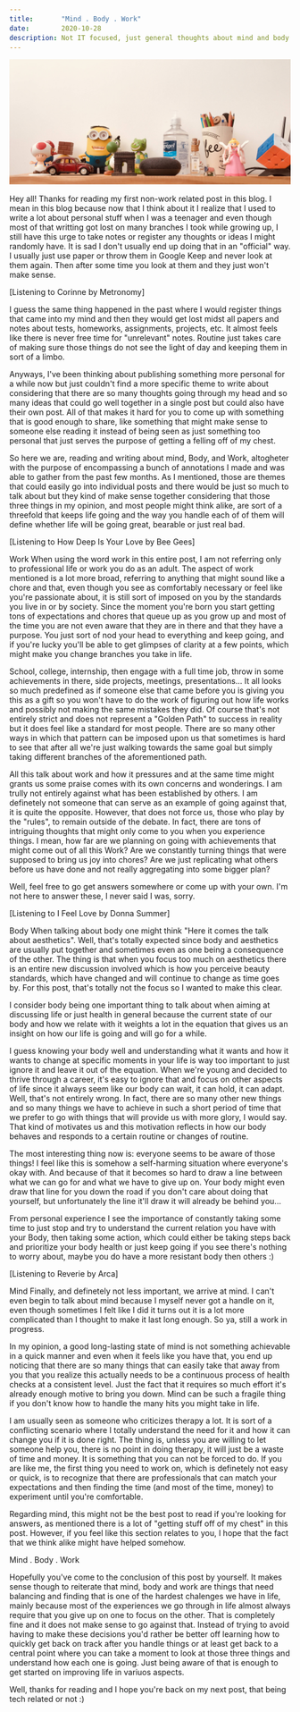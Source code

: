 ```yaml
---
title:       "Mind . Body . Work"
date:        2020-10-28
description: Not IT focused, just general thoughts about mind and body ... and work.
---
```


![header-image](mind-body-work-header.jpg)

Hey all! Thanks for reading my first non-work related post in this blog. I mean in this blog because now that I think about it I realize that I used to write a lot about personal stuff when I was a teenager and even though most of that writting got lost on many branches I took while growing up, I still have this urge to take notes or register any thoughts or ideas I might randomly have. It is sad I don't usually end up doing that in an "official" way. I usually just use paper or throw them in Google Keep and never look at them again. Then after some time you look at them and they just won't make sense.

[Listening to Corinne by Metronomy]

I guess the same thing happened in the past where I would register things that came into my mind and then they would get lost midst all papers and notes about tests, homeworks, assignments, projects, etc. It almost feels like there is never free time for "unrelevant" notes. Routine just takes care of making sure those things do not see the light of day and keeping them in sort of a limbo.

Anyways, I've been thinking about publishing something more personal for a while now but just couldn't find a more specific theme to write about considering that there are so many thoughts going through my head and so many ideas that could go well together in a single post but could also have their own post. All of that makes it hard for you to come up with something that is good enough to share, like something that might make sense to someone else reading it instead of being seen as just something too personal that just serves the purpose of getting a felling off of my chest.

So here we are, reading and writing about mind, Body, and Work, altogheter with the purpose of encompassing a bunch of annotations I made and was able to gather from the past few months. As I mentioned, those are themes that could easily go into individual posts and there would be just so much to talk about but they kind of make sense together considering that those three things in my opinion, and most people might think alike, are sort of a threefold that keeps life going and the way you handle each of of them will define whether life will be going great, bearable or just real bad.

[Listening to How Deep Is Your Love by Bee Gees]

Work
When using the word work in this entire post, I am not referring only to professional life or work you do as an adult. The aspect of work mentioned is a lot more broad, referring to anything that might sound like a chore and that, even though you see as comfortably necessary or feel like you're passionate about, it is still sort of imposed on you by the standards you live in or by society. Since the moment you're born you start getting tons of expectations and chores that queue up as you grow up and most of the time you are not even aware that they are in there and that they have a purpose. You just sort of nod your head to everything and keep going, and if you're lucky you'll be able to get glimpses of clarity at a few points, which might make you change branches you take in life.

School, college, internship, then engage with a full time job, throw in some achievements in there, side projects, meetings, presentations... It all looks so much predefined as if someone else that came before you is giving you this as a gift so you won't have to do the work of figuring out how life works and possibly not making the same mistakes they did. Of course that's not entirely strict and does not represent a "Golden Path" to success in reality but it does feel like a standard for most people. There are so many other ways in which that pattern can be imposed upon us that sometimes is hard to see that after all we're just walking towards the same goal but simply taking different branches of the aforementioned path.

All this talk about work and how it pressures and at the same time might grants us some praise comes with its own concerns and wonderings. I am trully not entirely against what has been established by others. I am definetely not someone that can serve as an example of going against that, it is quite the opposite. However, that does not force us, those who play by the "rules", to remain outside of the debate. In fact, there are tons of intriguing thoughts that might only come to you when you experience things. I mean, how far are we planning on going with achievements that might come out of all this Work? Are we constantly turning things that were supposed to bring us joy into chores? Are we just replicating what others before us have done and not really aggregating into some bigger plan?

Well, feel free to go get answers somewhere or come up with your own. I'm not here to answer these, I never said I was, sorry.

[Listening to I Feel Love by Donna Summer]

Body
When talking about body one might think "Here it comes the talk about aesthetics". Well, that's totally expected since body and aesthetics are usually put together and sometimes even as one being a consequence of the other. The thing is that when you focus too much on aesthetics there is an entire new discussion involved which is how you perceive beauty standards, which have changed and will continue to change as time goes by. For this post, that's totally not the focus so I wanted to make this clear.

I consider body being one important thing to talk about when aiming at discussing life or just health in general because the current state of our body and how we relate with it weights a lot in the equation that gives us an insight on how our life is going and will go for a while.

I guess knowing your body well and understanding what it wants and how it wants to change at specific moments in your life is way too important to just ignore it and leave it out of the equation. When we're young and decided to thrive through a career, it's easy to ignore that and focus on other aspects of life since it always seem like our body can wait, it can hold, it can adapt. Well, that's not entirely wrong. In fact, there are so many other new things and so many things we have to achieve in such a short period of time that we prefer to go with things that will provide us with more glory, I would say. That kind of motivates us and this motivation reflects in how our body behaves and responds to a certain routine or changes of routine.

The most interesting thing now is: everyone seems to be aware of those things! I feel like this is somehow a self-harming situation where everyone's okay with. And because of that it becomes so hard to draw a line between what we can go for and what we have to give up on. Your body might even draw that line for you down the road if you don't care about doing that yourself, but unfortunately the line it'll draw it will already be behind you...

From personal experience I see the importance of constantly taking some time to just stop and try to understand the current relation you have with your Body, then taking some action, which could either be taking steps back and prioritize your body health or just keep going if you see there's nothing to worry about, maybe you do have a more resistant body then others :)

[Listening to Reverie by Arca]

Mind
Finally, and definetely not less important, we arrive at mind. I can't even begin to talk about mind because I myself never got a handle on it, even though sometimes I felt like I did it turns out it is a lot more complicated than I thought to make it last long enough. So ya, still a work in progress.

In my opinion, a good long-lasting state of mind is not something achievable in a quick manner and even when it feels like you have that, you end up noticing that there are so many things that can easily take that away from you that you realize this actually needs to be a continuous process of health checks at a consistent level. Just the fact that it requires so much effort it's already enough motive to bring you down. Mind can be such a fragile thing if you don't know how to handle the many hits you might take in life.

I am usually seen as someone who criticizes therapy a lot. It is sort of a conflicting scenario where I totally understand the need for it and how it can change you if it is done right. The thing is, unless you are willing to let someone help you, there is no point in doing therapy, it will just be a waste of time and money. It is something that you can not be forced to do. If you are like me, the first thing you need to work on, which is definetely not easy or quick, is to recognize that there are professionals that can match your expectations and then finding the time (and most of the time, money) to experiment until you're comfortable.

Regarding mind, this might not be the best post to read if you're looking for answers, as mentioned there is a lot of "getting stuff off of my chest" in this post. However, if you feel like this section relates to you, I hope that the fact that we think alike might have helped somehow.

Mind . Body . Work

Hopefully you've come to the conclusion of this post by yourself. It makes sense though to reiterate that mind, body and work are things that need balancing and finding that is one of the hardest chalenges we have in life, mainly because most of the experiences we go through in life almost always require that you give up on one to focus on the other. That is completely fine and it does not make sense to go against that. Instead of trying to avoid having to make these decisions you'd rather be better off learning how to quickly get back on track after you handle things or at least get back to a central point where you can take a moment to look at those three things and understand how each one is going. Just being aware of that is enough to get started on improving life in variuos aspects.

Well, thanks for reading and I hope you're back on my next post, that being tech related or not :)
